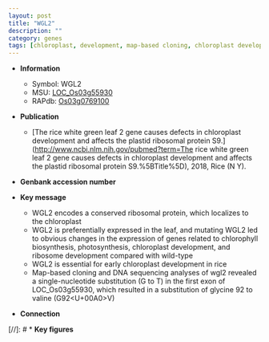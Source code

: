 ```yaml
---
layout: post
title: "WGL2"
description: ""
category: genes
tags: [chloroplast, development, map-based cloning, chloroplast development]
---
```


* **Information**  
    + Symbol: WGL2  
    + MSU: [LOC_Os03g55930](http://rice.plantbiology.msu.edu/cgi-bin/ORF_infopage.cgi?orf=LOC_Os03g55930)  
    + RAPdb: [Os03g0769100](http://rapdb.dna.affrc.go.jp/viewer/gbrowse_details/irgsp1?name=Os03g0769100)  

* **Publication**  
    + [The rice white green leaf 2 gene causes defects in chloroplast development and affects the plastid ribosomal protein S9.](http://www.ncbi.nlm.nih.gov/pubmed?term=The rice white green leaf 2 gene causes defects in chloroplast development and affects the plastid ribosomal protein S9.%5BTitle%5D), 2018, Rice (N Y).

* **Genbank accession number**  

* **Key message**  
    + WGL2 encodes a conserved ribosomal protein, which localizes to the chloroplast
    + WGL2 is preferentially expressed in the leaf, and mutating WGL2 led to obvious changes in the expression of genes related to chlorophyll biosynthesis, photosynthesis, chloroplast development, and ribosome development compared with wild-type
    + WGL2 is essential for early chloroplast development in rice
    + Map-based cloning and DNA sequencing analyses of wgl2 revealed a single-nucleotide substitution (G to T) in the first exon of LOC_Os03g55930, which resulted in a substitution of glycine 92 to valine (G92<U+00A0>V)

* **Connection**  

[//]: # * **Key figures**  


